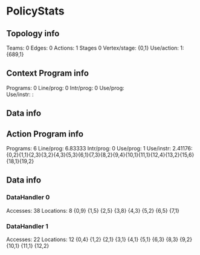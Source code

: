 # PolicyStats
## Topology info
Teams:		0
Edges:		0
Actions:	1
Stages		0
Vertex/stage:	{0,1} 
Use/action:	1: {689,1} 

## Context Program info
Programs:	0
Line/prog:	0
Intr/prog:	0
Use/prog:	
Use/instr:	: 

## Data info



## Action Program info
Programs:	6
Line/prog:	6.83333
Intr/prog:	0
Use/prog:	1
Use/instr:	2.41176: {0,2}{1,1}{2,3}{3,2}{4,3}{5,3}{6,1}{7,3}{8,2}{9,4}{10,1}{11,1}{12,4}{13,2}{15,6}{18,1}{19,2}

## Data info

### DataHandler 0
Accesses:	38
Locations:	8
{0,9} {1,5} {2,5} {3,8} {4,3} {5,2} {6,5} {7,1} 

### DataHandler 1
Accesses:	22
Locations:	12
{0,4} {1,2} {2,1} {3,1} {4,1} {5,1} {6,3} {8,3} {9,2} {10,1} {11,1} {12,2} 
